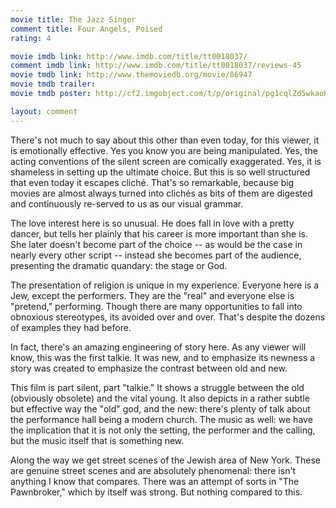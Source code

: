 ```yaml
---
movie title: The Jazz Singer
comment title: Four Angels, Poised
rating: 4

movie imdb link: http://www.imdb.com/title/tt0018037/
comment imdb link: http://www.imdb.com/title/tt0018037/reviews-45
movie tmdb link: http://www.themoviedb.org/movie/86947
movie tmdb trailer: 
movie tmdb poster: http://cf2.imgobject.com/t/p/original/pg1cqlZd5wkaoHkcIJUimq1yM93.jpg

layout: comment
---
```


There's not much to say about this other than even today, for this viewer, it is emotionally effective. Yes you know you are being manipulated. Yes, the acting conventions of the silent screen are comically exaggerated. Yes, it is shameless in setting up the ultimate choice. But this is so well structured that even today it escapes cliché. That's so remarkable, because big movies are almost always turned into clichés as bits of them are digested and continuously re-served to us as our visual grammar.

The love interest here is so unusual. He does fall in love with a pretty dancer, but tells her plainly that his career is more important than she is. She later doesn't become part of the choice -- as would be the case in nearly every other script -- instead she becomes part of the audience, presenting the dramatic quandary: the stage or God.

The presentation of religion is unique in my experience. Everyone here is a Jew, except the performers. They are the "real" and everyone else is "pretend," performing. Though there are many opportunities to fall into obnoxious stereotypes, its avoided over and over. That's despite the dozens of examples they had before.

In fact, there's an amazing engineering of story here. As any viewer will know, this was the first talkie. It was new, and to emphasize its newness a story was created to emphasize the contrast between old and new.

This film is part silent, part "talkie." It shows a struggle between the old (obviously obsolete) and the vital young. It also depicts in a rather subtle but effective way the "old" god, and the new: there's plenty of talk about the performance hall being a modern church. The music as well: we have the implication that it is not only the setting, the performer and the calling, but the music itself that is something new.

Along the way we get street scenes of the Jewish area of New York. These are genuine street scenes and are absolutely phenomenal: there isn't anything I know that compares. There was an attempt of sorts in "The Pawnbroker," which by itself was strong. But nothing compared to this.